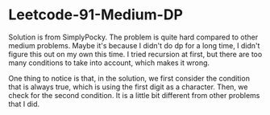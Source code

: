 # Leetcode-91-Medium-DP
Solution is from SimplyPocky.    The problem is quite hard compared to other medium problems. Maybe it's because I didn't do dp for a long time, I didn't figure this out on my own this time. I tried recursion at first, but there are too many conditions to take into account, which makes it wrong.

One thing to notice is that, in the solution, we first consider the condition that is always true, which is using the first digit as a character. Then, we check for the second condition. It is a little bit different from other problems that I did. 
